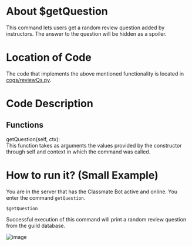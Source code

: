 # About $getQuestion
This command lets users get a random review question added by instructors. The answer to the question will be hidden as a spoiler.

# Location of Code
The code that implements the above mentioned functionality is located in [cogs/reviewQs.py](https://github.com/SE21-Team2/ClassMateBot/blob/main/cogs/reviewQs.py).

# Code Description
## Functions
getQuestion(self, ctx): <br>
This function takes as arguments the values provided by the constructor through self and context in which the command was called.

# How to run it? (Small Example)
You are in the server that has the Classmate Bot active and online. You enter the command `getQuestion`. 
```
$getQuestion
```
Successful execution of this command will print a random review question from the guild database.

![image](https://user-images.githubusercontent.com/32313919/140245925-22769537-ef22-420f-9ed2-b9153a71938e.png)